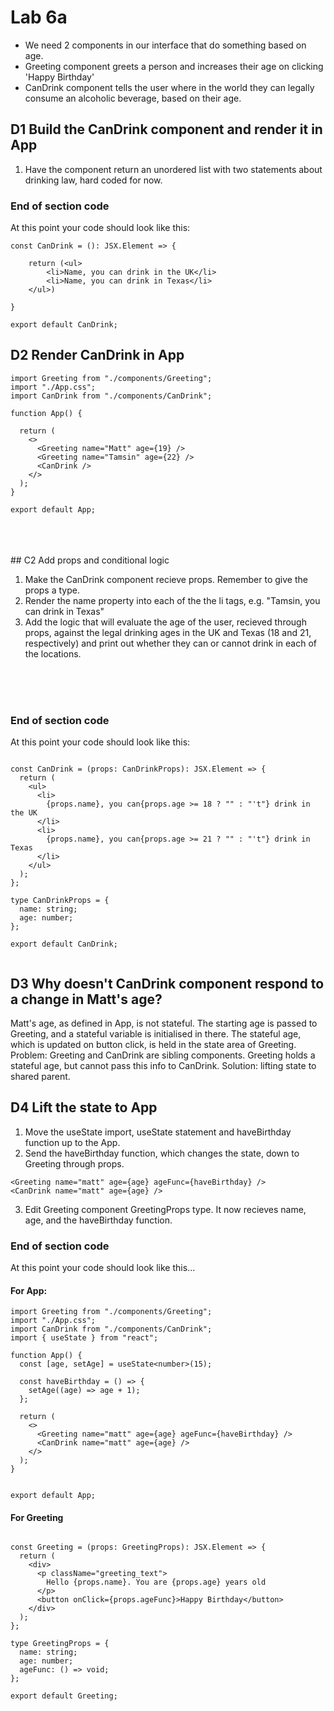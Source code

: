 # Lab 6a

- We need 2 components in our interface that do something based on age.
- Greeting component greets a person and increases their age on clicking 'Happy Birthday'
- CanDrink component tells the user where in the world they can legally consume an alcoholic beverage, based on their age.

## D1 Build the CanDrink component and render it in App

1. Have the component return an unordered list with two statements about drinking law, hard coded for now.

### End of section code

At this point your code should look like this:

```
const CanDrink = (): JSX.Element => {

    return (<ul>
        <li>Name, you can drink in the UK</li>
        <li>Name, you can drink in Texas</li>
    </ul>)

}

export default CanDrink;
```

## D2 Render CanDrink in App

```
import Greeting from "./components/Greeting";
import "./App.css";
import CanDrink from "./components/CanDrink";

function App() {

  return (
    <>
      <Greeting name="Matt" age={19} />
      <Greeting name="Tamsin" age={22} />
      <CanDrink />
    </>
  );
}

export default App;

```
<br>
<br>
<br>
## C2 Add props and conditional logic

1. Make the CanDrink component recieve props. Remember to give the props a type.
2. Render the name property into each of the the li tags, e.g. "Tamsin, you can drink in Texas"
3. Add the logic that will evaluate the age of the user, recieved through props, against the legal drinking ages in the UK and Texas (18 and 21, respectively) and print out whether they can or cannot drink in each of the locations.

<br>
<br>
<br>



### End of section code

At this point your code should look like this:

```

const CanDrink = (props: CanDrinkProps): JSX.Element => {
  return (
    <ul>
      <li>
        {props.name}, you can{props.age >= 18 ? "" : "'t"} drink in the UK
      </li>
      <li>
        {props.name}, you can{props.age >= 21 ? "" : "'t"} drink in Texas
      </li>
    </ul>
  );
};

type CanDrinkProps = {
  name: string;
  age: number;
};

export default CanDrink;


```

## D3 Why doesn't CanDrink component respond to a change in Matt's age?

Matt's age, as defined in App, is not stateful. The starting age is passed to Greeting, and a stateful variable is initialised in there.
The stateful age, which is updated on button click, is held in the state area of Greeting.
Problem: Greeting and CanDrink are sibling components. Greeting holds a stateful age, but cannot pass this info to CanDrink.
Solution: lifting state to shared parent.

## D4 Lift the state to App

1. Move the useState import, useState statement and haveBirthday function up to the App.
2. Send the haveBirthday function, which changes the state, down to Greeting through props.

```
<Greeting name="matt" age={age} ageFunc={haveBirthday} />
<CanDrink name="matt" age={age} />

```

3. Edit Greeting component GreetingProps type. It now recieves name, age, and the haveBirthday function.

### End of section code

At this point your code should look like this...

#### For App:

```
import Greeting from "./components/Greeting";
import "./App.css";
import CanDrink from "./components/CanDrink";
import { useState } from "react";

function App() {
  const [age, setAge] = useState<number>(15);

  const haveBirthday = () => {
    setAge((age) => age + 1);
  };

  return (
    <>
      <Greeting name="matt" age={age} ageFunc={haveBirthday} />
      <CanDrink name="matt" age={age} />
    </>
  );
}


export default App;

```

#### For Greeting

```

const Greeting = (props: GreetingProps): JSX.Element => {
  return (
    <div>
      <p className="greeting_text">
        Hello {props.name}. You are {props.age} years old
      </p>
      <button onClick={props.ageFunc}>Happy Birthday</button>
    </div>
  );
};

type GreetingProps = {
  name: string;
  age: number;
  ageFunc: () => void;
};

export default Greeting;

```
